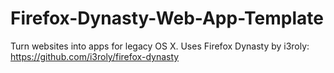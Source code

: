 # Firefox-Dynasty-Web-App-Template
Turn websites into apps for legacy OS X. Uses Firefox Dynasty by i3roly: https://github.com/i3roly/firefox-dynasty
